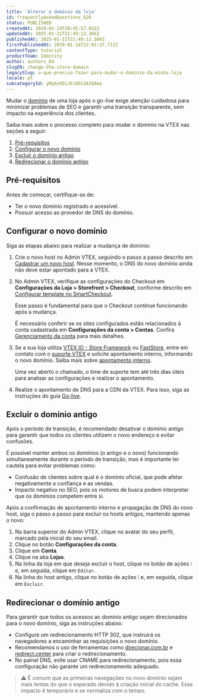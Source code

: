 ```yaml
---
title: 'Alterar o domínio da loja'
id: frequentlyAskedQuestions_626
status: PUBLISHED
createdAt: 2019-01-24T20:45:57.032Z
updatedAt: 2025-01-21T21:49:12.366Z
publishedAt: 2025-01-21T21:49:12.366Z
firstPublishedAt: 2019-01-24T22:02:37.712Z
contentType: tutorial
productTeam: Identity
author: authors_84
slugEN: change-the-store-domain
legacySlug: o-que-preciso-fazer-para-mudar-o-dominio-da-minha-loja
locale: pt
subcategoryId: yMp6sKDiJEi66CGAIQ4ma
---
```


Mudar o [domínio](/pt/tutorial/configurar-o-dominio-da-loja--tutorials_2450) de uma loja após o go-live exige atenção cuidadosa para minimizar problemas de SEO e garantir uma transição transparente, sem impacto na experiência dos clientes.

Saiba mais sobre o processo completo para mudar o domínio na VTEX nas seções a seguir:

1. [Pré-requisitos](#pré-requisitos)  
2. [Configurar o novo domínio](#configurar-o-novo-domínio)  
3. [Excluir o domínio antigo](#excluir-o-domínio-antigo)  
4. [Redirecionar o domínio antigo](#redirecionar-o-domínio-antigo)  

## Pré-requisitos

Antes de começar, certifique-se de:

* Ter o novo domínio registrado e acessível.  
* Possuir acesso ao provedor de DNS do domínio.

## Configurar o novo domínio

Siga as etapas abaixo para realizar a mudança de domínio:

1. Crie o novo host no Admin VTEX, seguindo o passo a passo descrito em [Cadastrar um novo host](/pt/tutorial/configurar-o-dominio-da-loja--tutorials_2450#cadastrar-um-novo-host). Nesse momento, o DNS do novo domínio ainda não deve estar apontado para a VTEX.

2. No Admin VTEX, verifique as configurações do Checkout em **Configurações da Loja > Storefront > Checkout**, conforme descrito em [Configurar template no SmartCheckout](/pt/faq/configurar-template-no-smartcheckout/). 

   Esse passo é fundamental para que o Checkout continue funcionando após a mudança.

   É necessário conferir se os sites configurados estão relacionados à conta cadastrada em **Configurações da conta > Contas**. Confira [Gerenciamento da conta](/pt/tutorial/gerenciamento-da-conta--2vhUVOKfCaswqLguT2F9xq) para mais detalhes.

3. Se a sua loja utiliza [VTEX IO \- Store Framework](https://developers.vtex.com/docs/guides/storefront-implementation) ou [FastStore](https://developers.vtex.com/docs/guides/faststore/docs-what-is-faststore), entre em contato com o [suporte VTEX](https://help.vtex.com/pt/support) e solicite apontamento interno, informando o novo domínio. Saiba mais sobre [apontamento interno](/pt/tracks/realizando-o-go-live-da-sua-loja--4Ns5FxIiksmjsdX2yOTduM/7sM5IMx02zaHvAFTm0OxiJ#solicitar-apontamento-io).

   Uma vez aberto o chamado, o time de suporte tem até três dias úteis para analisar as configurações e realizar o apontamento. 

4. Realize o apontamento de DNS para a CDN da VTEX. Para isso, siga as instruções do guia [Go-live](/pt/tracks/realizando-o-go-live-da-sua-loja--4Ns5FxIiksmjsdX2yOTduM/12bQlMbJ68Ot0LIaO6Btkj). 

## Excluir o domínio antigo

Após o período de transição, é recomendado desativar o domínio antigo para garantir que todos os clientes utilizem o novo endereço e evitar confusões.

É possível manter ambos os domínios (o antigo e o novo) funcionando simultaneamente durante o período de transição, mas é importante ter cautela para evitar problemas como:

* Confusão de clientes sobre qual é o domínio oficial, que pode afetar negativamente a confiança e as vendas.  
* Impacto negativo no SEO, pois os motores de busca podem interpretar que os domínios competem entre si.

Após a confirmação de apontamento interno e propagação de DNS do novo host, siga o passo a passo para excluir os hosts antigos, mantendo apenas o novo:

1. Na barra superior do Admin VTEX, clique no avatar do seu perfil, marcado pela inicial do seu email.  
2. Clique no botão **Configurações da conta**.  
3. Clique em **Conta**.  
4. Clique na aba **Lojas**.  
5. Na linha da loja em que deseja excluir o host, clique no botão de ações ⁝ e, em seguida, clique em `Editar`.  
6. Na linha do host antigo, clique no botão de ações ⁝ e, em seguida, clique em `Excluir`.  

## Redirecionar o domínio antigo

Para garantir que todos os acessos ao domínio antigo sejam direcionados para o novo domínio, siga as instruções abaixo:

* Configure um redirecionamento HTTP 302, que instruirá os navegadores a encaminhar as requisições o novo domínio.  
* Recomendamos o uso de ferramentas como [direcionar.com.br](https://direcionar.com.br) e [redirect.center](https://redirect.center) para criar o redirecionamento.  
* No painel DNS, evite usar CNAME para redirecionamento, pois essa configuração não garante um redirecionamento adequado.

> ⚠️ É comum que as primeiras navegações no novo domínio sejam mais lentas do que o esperado devido à criação inicial do cache. Esse impacto é temporário e se normaliza com o tempo.
